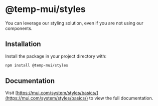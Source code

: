 # @temp-mui/styles

You can leverage our styling solution, even if you are not using our components.

## Installation

Install the package in your project directory with:

```bash
npm install @temp-mui/styles
```

## Documentation

Visit [https://mui.com/system/styles/basics/](https://mui.com/system/styles/basics/) to view the full documentation.
